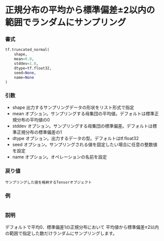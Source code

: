 # 正規分布の平均から標準偏差±2以内の範囲でランダムにサンプリング

### 書式

```python
tf.truncated_normal(
	shape,
	mean=0.0,
	stddev=1.0,
	dtype=tf.float32,
	seed=None,
	name=None
)
```

### 引数

- shape	出力するサンプリングデータの形状をリスト形式で指定
- mean	オプション。サンプリングする母集団の平均値。デフォルトは標準正規分布の平均値の0
- stddev	オプション。サンプリングする母集団の標準偏差。デフォルトは標準正規分布の標準偏差の1
- dtype	オプション。出力するデータの型。デフォルトはtf.float32
- seed	オプション。サンプリングされる値を固定したい場合に任意の整数値を設定
- name	オプション。オペレーションの名前を設定

### 戻り値
	サンプリングした値を格納するTensorオブジェクト

### 例

```python

```

### 説明

デフォルトで平均0、標準偏差1の正規分布において
平均値から標準偏差±2以内の範囲で指定した数だけランダムにサンプリングします。